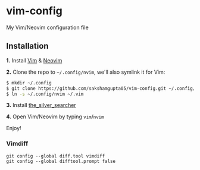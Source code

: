 # vim-config

My Vim/Neovim configuration file

## Installation

**1.** Install [Vim](https://www.vim.org/download.php) & [Neovim](https://github.com/neovim/neovim/wiki/Installing-Neovim)

**2.** Clone the repo to `~/.config/nvim`,
we'll also symlink it for Vim:
```sh
$ mkdir ~/.config
$ git clone https://github.com/sakshamgupta05/vim-config.git ~/.config/nvim
$ ln -s ~/.config/nvim ~/.vim
```

**3.** Install [the_silver_searcher](https://github.com/ggreer/the_silver_searcher)

**4.** Open Vim/Neovim by typing `vim`/`nvim`

Enjoy!

### Vimdiff

``````
git config --global diff.tool vimdiff
git config --global difftool.prompt false
``````

